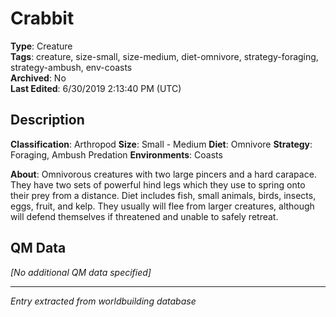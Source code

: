 # Crabbit

**Type**: Creature  
**Tags**: creature, size-small, size-medium, diet-omnivore, strategy-foraging, strategy-ambush, env-coasts  
**Archived**: No  
**Last Edited**: 6/30/2019 2:13:40 PM (UTC)

## Description
**Classification**:
Arthropod
**Size**:
Small - Medium
**Diet**:
Omnivore
**Strategy**:
Foraging, Ambush Predation
**Environments**:
Coasts

**About**:
Omnivorous creatures with two large pincers and a hard carapace. They have two sets of powerful hind legs which they use to spring onto their prey from a distance. Diet includes fish, small animals, birds, insects, eggs, fruit, and kelp. They usually will flee from larger creatures, although will defend themselves if threatened and unable to safely retreat.

## QM Data
*[No additional QM data specified]*

---
*Entry extracted from worldbuilding database*
